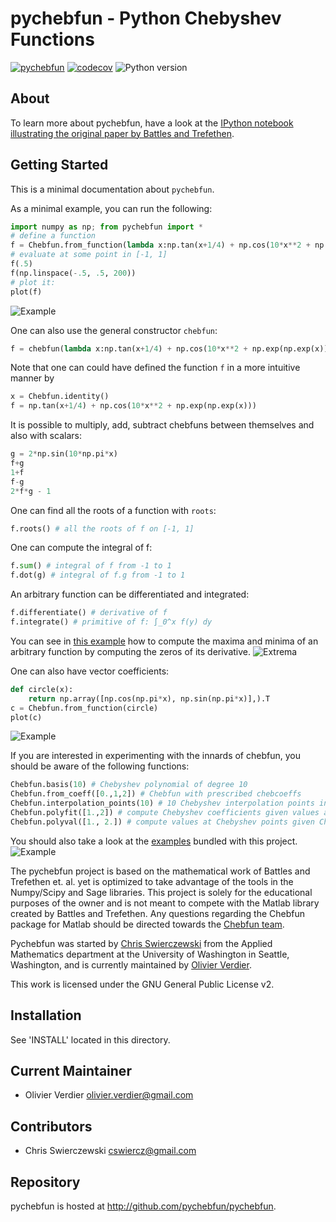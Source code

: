 # pychebfun - Python Chebyshev Functions

[![pychebfun](https://github.com/pychebfun/pychebfun/actions/workflows/python_package.yml/badge.svg)](https://github.com/pychebfun/pychebfun/actions/workflows/python_package.yml)
[![codecov](https://codecov.io/gh/pychebfun/pychebfun/graph/badge.svg?token=NhTZBV0Q20)](https://codecov.io/gh/pychebfun/pychebfun)
![Python version](https://img.shields.io/badge/Python-3.9%20|%203.10%20|%203.11%20|%203.12-blue.svg?logo=python&logoColor=gold)

## About

To learn more about pychebfun, have a look at the [IPython notebook illustrating the original paper by Battles and Trefethen](https://gist.github.com/olivierverdier/50b359fbddfada213fa75e596a97b7c7#file-pychebfun_demo-ipynb).

## Getting Started

This is a minimal documentation about `pychebfun`.

As a minimal example, you can run the following:

```python
import numpy as np; from pychebfun import *
# define a function
f = Chebfun.from_function(lambda x:np.tan(x+1/4) + np.cos(10*x**2 + np.exp(np.exp(x))))
# evaluate at some point in [-1, 1]
f(.5)
f(np.linspace(-.5, .5, 200))
# plot it:
plot(f)
```

![Example](https://github.com/pychebfun/pychebfun/raw/main/images/ex1.png)

One can also use the general constructor `chebfun`:

```python
f = chebfun(lambda x:np.tan(x+1/4) + np.cos(10*x**2 + np.exp(np.exp(x))))
```

Note that one can could have defined the function `f` in a more intuitive manner by

```python
x = Chebfun.identity()
f = np.tan(x+1/4) + np.cos(10*x**2 + np.exp(np.exp(x)))
```

It is possible to multiply, add, subtract chebfuns between themselves and also with scalars:

```python
g = 2*np.sin(10*np.pi*x)
f+g
1+f
f-g
2*f*g - 1
```

One can find all the roots of a function with `roots`:

```python
f.roots() # all the roots of f on [-1, 1]
```

One can compute the integral of f:

```python
f.sum() # integral of f from -1 to 1
f.dot(g) # integral of f.g from -1 to 1
```

An arbitrary function can be differentiated and integrated:

```python
f.differentiate() # derivative of f
f.integrate() # primitive of f: ∫_0^x f(y) dy
```

You can see in [this example][5] how to compute the maxima and minima of an arbitrary function by computing the zeros of its derivative.
![Extrema](https://github.com/pychebfun/pychebfun/raw/main/images/extrema.png)

One can also have vector coefficients:

```python
def circle(x):
	return np.array([np.cos(np.pi*x), np.sin(np.pi*x)],).T
c = Chebfun.from_function(circle)
plot(c)
```

![Example](https://github.com/pychebfun/pychebfun/raw/main/images/circle.png)

If you are interested in experimenting with the innards of chebfun, you should be aware of the following functions:

```python
Chebfun.basis(10) # Chebyshev polynomial of degree 10
Chebfun.from_coeff([0.,1,2]) # Chebfun with prescribed chebcoeffs
Chebfun.interpolation_points(10) # 10 Chebyshev interpolation points in [-1, 1]
Chebfun.polyfit([1.,2]) # compute Chebyshev coefficients given values at Chebyshev points
Chebfun.polyval([1., 2.]) # compute values at Chebyshev points given Chebyshev coefficients
```

You should also take a look at the [examples][4] bundled with this project.
![Example](https://github.com/pychebfun/pychebfun/raw/main/images/example.png)

The pychebfun project is based on the mathematical work of Battles and Trefethen et. al. yet is optimized to take advantage of the tools in the Numpy/Scipy and Sage libraries. This project is solely for the educational purposes of the owner and is not meant to compete with the Matlab library created by Battles and Trefethen. Any questions regarding the Chebfun package for Matlab should be directed towards the [Chebfun team][2].

Pychebfun was started by [Chris Swierczewski][3] from the Applied Mathematics department at the University of Washington in Seattle, Washington, and is currently maintained by [Olivier Verdier][1].

This work is licensed under the GNU General Public
License v2.

## Installation

See 'INSTALL' located in this directory.

## Current Maintainer

- Olivier Verdier <olivier.verdier@gmail.com>

## Contributors

- Chris Swierczewski <cswiercz@gmail.com>

## Repository

pychebfun is hosted at http://github.com/pychebfun/pychebfun.

[1]: https://github.com/olivierverdier
[2]: https://www.chebfun.org/
[3]: https://github.com/cswiercz
[4]: https://github.com/pychebfun/pychebfun/tree/main/examples
[5]: https://github.com/pychebfun/pychebfun/tree/main/examples/extrema.py
